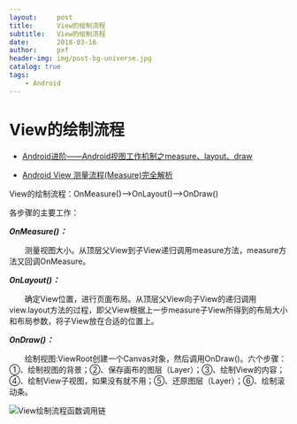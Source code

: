 ```yaml
---
layout:     post
title:      View的绘制流程
subtitle:   View的绘制流程
date:       2018-03-16
author:     pxf
header-img: img/post-bg-universe.jpg
catalog: true
tags:
    - Android
---
```

View的绘制流程
===
* [Android进阶——Android视图工作机制之measure、layout、draw](http://blog.csdn.net/qq_30379689/article/details/54588736)

* [Android View 测量流程(Measure)完全解析](https://www.jianshu.com/p/3299c3de0b7d)

View的绘制流程：OnMeasure()——>OnLayout()——>OnDraw()

各步骤的主要工作：

**_OnMeasure()：_**

    测量视图大小。从顶层父View到子View递归调用measure方法，measure方法又回调OnMeasure。

**_OnLayout()：_**

    确定View位置，进行页面布局。从顶层父View向子View的递归调用view.layout方法的过程，即父View根据上一步measure子View所得到的布局大小和布局参数，将子View放在合适的位置上。

**_OnDraw()：_**

    绘制视图:ViewRoot创建一个Canvas对象，然后调用OnDraw()。六个步骤：①、绘制视图的背景；②、保存画布的图层（Layer）；③、绘制View的内容；④、绘制View子视图，如果没有就不用；⑤、还原图层（Layer）；⑥、绘制滚动条。

![View绘制流程函数调用链](http://ou21vt4uz.bkt.clouddn.com/interview/custom_view/flow_img/view_measure.png)

